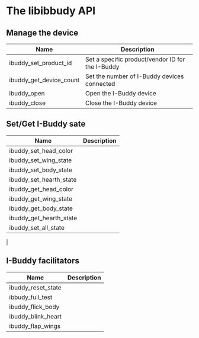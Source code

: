 # The libibbudy API

## Manage the device

| Name | Description      |
|------|------------------|
| ibuddy_set_product_id   | Set a specific product/vendor ID for the I-Buddy |
| ibuddy_get_device_count | Set the number of I-Buddy devices connected      |
| ibuddy_open             |	Open the I-Buddy device                          |
| ibuddy_close            |	Close the I-Buddy device                         |

## Set/Get I-Buddy sate

|Name  |Description       |
|------|------------------|
|ibuddy_set_head_color    |
|ibuddy_set_wing_state    |
|ibuddy_set_body_state    |
|ibuddy_set_hearth_state  |
|ibuddy_get_head_color    |
|ibuddy_get_wing_state    |
|ibuddy_get_body_state    |
|ibuddy_get_hearth_state  |
|ibuddy_set_all_state     |
|
## I-Buddy facilitators

|Name  |Description       |
|------|------------------|
|ibuddy_reset_state       |
|ibbudy_full_test         |
|ibuddy_flick_body        |
|ibuddy_blink_heart       |
|ibuddy_flap_wings        |
